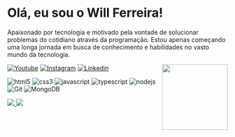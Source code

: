 # Olá, eu sou o Will Ferreira!
 <p align="left">
Apaixonado por tecnologia e motivado pela vontade de solucionar problemas do cotidiano através da programação. Estou apenas começando uma longa jornada em busca de conhecimento e habilidades no vasto mundo da tecnologia.
  </p>
<img src="https://i.ibb.co/sFQPDKj/20201231-220127.jpg" width="150px" align="right" >

[![Youtube](https://img.shields.io/badge/YouTube-FF0000?style=for-the-badge&logo=youtube&logoColor=white)](https://www.youtube.com/@williamsferreira-dev)
[![Instagram](https://img.shields.io/badge/Instagram-E4405F?style=for-the-badge&logo=instagram&logoColor=white)](https://www.instagram.com/will_rferreira/)
[![Linkedin](https://img.shields.io/badge/LinkedIn-0077B5?style=for-the-badge&logo=linkedin&logoColor=white)](https://www.linkedin.com/in/williams-ferreira-dev/)

![html5](https://img.shields.io/badge/HTML5-E34F26?style=for-the-badge&logo=html5&logoColor=white)
![css3](https://img.shields.io/badge/CSS3-1572B6?style=for-the-badge&logo=css3&logoColor=white)
![javascript](https://img.shields.io/badge/JavaScript-323330?style=for-the-badge&logo=javascript&logoColor=F7DF1E)
![typescript](https://img.shields.io/badge/TypeScript-007ACC?style=for-the-badge&logo=typescript&logoColor=white)
![nodejs](https://img.shields.io/badge/Node%20js-339933?style=for-the-badge&logo=nodedotjs&logoColor=white)
![Git](https://img.shields.io/badge/GIT-E44C30?style=for-the-badge&logo=git&logoColor=white)
![MongoDB](https://img.shields.io/badge/MongoDB-4EA94B?style=for-the-badge&logo=mongodb&logoColor=white)


<div>
<a href="https://beacons.ai/E-troll">
<img heinht="180cm" src="https://github-readme-stats.vercel.app/api?username=E-troll&theme=blue-green"/>
<img heinht="180cm" src="https://github-readme-stats.vercel.app/api/top-langs/?username=E-troll&theme=blue-green"/>
</div>


 








